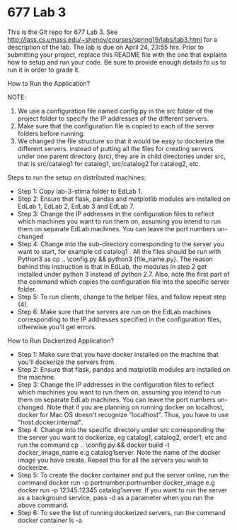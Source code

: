 # 677 Lab 3

This is the Git repo for 677 Lab 3. See http://lass.cs.umass.edu/~shenoy/courses/spring19/labs/lab3.html for a description of the lab. The lab is due on April 24, 23:55 hrs. Prior to submitting your project, replace this README file with the one that explains how to setup and run your code. Be sure to provide enough details fo us to run it in order to grade it.

How to Run the Application?

NOTE:
1. We use a configuration file named config.py in the src folder of the project folder to specify the IP addresses of the different servers.
2. Make sure that the configuration file is copied to each of the server folders before running.
3. We changed the file structure so that it would be easy to dockerize the different servers. instead of putting all the files for creating servers under one parent directory (src), they are in child directories under src, that is src/catalog1 for catalog1, src/catalog2 for catalog2, etc.

Steps to run the setup on distributed machines:

- Step 1: Copy lab-3-stima folder to EdLab 1.
- Step 2: Ensure that flask, pandas and matplotlib modules are installed on EdLab 1, EdLab 2, EdLab 3 and EdLab 7.
- Step 3: Change the IP addresses in the configuration files to reflect which machines you want to run them on, assuming you intend to run them on separate EdLab machines. You can leave the port numbers un-changed
- Step 4: Change into the sub-directory corresponding to the server you want to start, for example cd catalog1 . All the files should be run with Python3 as cp .. \config.py && python3 {file_name.py}. The reason behind this instruction is that in EdLab, the modules in step 2 get installed under python 3 instead of python 2.7. Also, note the first part of the command which copies the configuration file into the specific server folder.
- Step 5: To run clients, change to the helper files, and follow repeat step (4).
- Step 6: Make sure that the servers are run on the EdLab machines corresponding to the IP addresses specified in the configuration files, otherwise you'll get errors.

How to Run Dockerized Application?

- Step 1: Make sure that you have docker installed on the machine that you'll dockerize the servers from.
- Step 2: Ensure that flask, pandas and matplotlib modules are installed on the machine.
- Step 3: Change the IP addresses in the configuration files to reflect which machines you want to run them on, assuming you intend to run them on separate EdLab machines. You can leave the port numbers un-changed. Note that if you are planning on running docker on localhost, docker for Mac OS doesn't recognize "localhost". Thus, you have to use "host.docker.internal".
- Step 4: Change into the specific directory under src corresponding the the server you want to dockerize, eg catalog1, catalog2, order1, etc and run the command cp .. \config.py && docker build -t docker_image_name e.g catalog1server. Note the name of the docker image you have create. Repeat this for all the servers you wish to dockerize.
- Step 5: To create the docker container and put the server online, run the command docker run -p portnumber:portnumber docker_image e.g docker run -p 12345:12345 catalog1server. If you want to run the server as a background service, pass -d as a parameter when you run the above command.
- Step 6: To see the list of running dockerized servers, run the command docker container ls -a